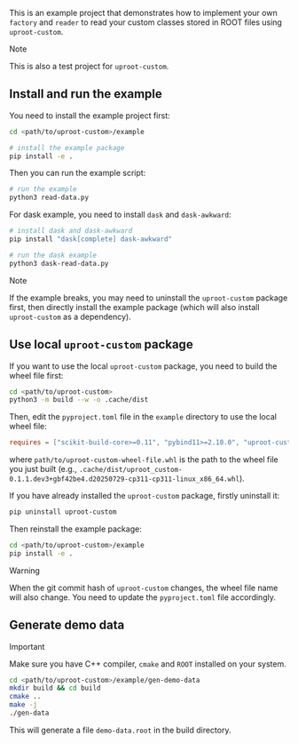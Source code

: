 This is an example project that demonstrates how to implement your own `factory` and `reader` to read your custom classes stored in ROOT files using `uproot-custom`.

> [!NOTE]
> This is also a test project for `uproot-custom`.

## Install and run the example

You need to install the example project first:

```bash
cd <path/to/uproot-custom>/example

# install the example package
pip install -e .
```

Then you can run the example script:

```bash
# run the example
python3 read-data.py
```

For dask example, you need to install `dask` and `dask-awkward`:

```bash
# install dask and dask-awkward
pip install "dask[complete] dask-awkward"

# run the dask example
python3 dask-read-data.py
```

> [!NOTE]
> If the example breaks, you may need to uninstall the `uproot-custom` package first, then directly install the example package (which will also install `uproot-custom` as a dependency).

## Use local `uproot-custom` package

If you want to use the local `uproot-custom` package, you need to build the wheel file first:

```bash
cd <path/to/uproot-custom>
python3 -m build --w -o .cache/dist
```

Then, edit the `pyproject.toml` file in the `example` directory to use the local wheel file:

```toml
requires = ["scikit-build-core>=0.11", "pybind11>=2.10.0", "uproot-custom @ file://path/to/uproot-custom-wheel-file.whl"]
```

where `path/to/uproot-custom-wheel-file.whl` is the path to the wheel file you just built (e.g., `.cache/dist/uproot_custom-0.1.1.dev3+gbf42be4.d20250729-cp311-cp311-linux_x86_64.whl`).

If you have already installed the `uproot-custom` package, firstly uninstall it:

```bash
pip uninstall uproot-custom
```

Then reinstall the example package:

```bash
cd <path/to/uproot-custom>/example
pip install -e .
```

> [!WARNING]
> When the git commit hash of `uproot-custom` changes, the wheel file name will also change. You need to update the `pyproject.toml` file accordingly.

## Generate demo data

> [!IMPORTANT]
> Make sure you have C++ compiler, `cmake` and `ROOT` installed on your system.

```bash
cd <path/to/uproot-custom>/example/gen-demo-data
mkdir build && cd build
cmake ..
make -j
./gen-data
```

This will generate a file `demo-data.root` in the build directory.
